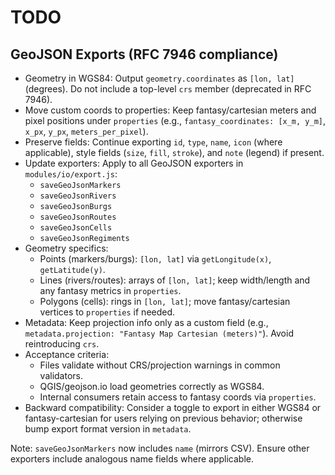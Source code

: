 # TODO

## GeoJSON Exports (RFC 7946 compliance)

- Geometry in WGS84: Output `geometry.coordinates` as `[lon, lat]` (degrees). Do not include a top-level `crs` member (deprecated in RFC 7946).
- Move custom coords to properties: Keep fantasy/cartesian meters and pixel positions under `properties` (e.g., `fantasy_coordinates: [x_m, y_m]`, `x_px`, `y_px`, `meters_per_pixel`).
- Preserve fields: Continue exporting `id`, `type`, `name`, `icon` (where applicable), style fields (`size`, `fill`, `stroke`), and `note` (legend) if present.
- Update exporters: Apply to all GeoJSON exporters in `modules/io/export.js`:
  - `saveGeoJsonMarkers`
  - `saveGeoJsonRivers`
  - `saveGeoJsonBurgs`
  - `saveGeoJsonRoutes`
  - `saveGeoJsonCells`
  - `saveGeoJsonRegiments`
- Geometry specifics:
  - Points (markers/burgs): `[lon, lat]` via `getLongitude(x)`, `getLatitude(y)`.
  - Lines (rivers/routes): arrays of `[lon, lat]`; keep width/length and any fantasy metrics in `properties`.
  - Polygons (cells): rings in `[lon, lat]`; move fantasy/cartesian vertices to `properties` if needed.
- Metadata: Keep projection info only as a custom field (e.g., `metadata.projection: "Fantasy Map Cartesian (meters)"`). Avoid reintroducing `crs`.
- Acceptance criteria:
  - Files validate without CRS/projection warnings in common validators.
  - QGIS/geojson.io load geometries correctly as WGS84.
  - Internal consumers retain access to fantasy coords via `properties`.
- Backward compatibility: Consider a toggle to export in either WGS84 or fantasy-cartesian for users relying on previous behavior; otherwise bump export format version in `metadata`.

Note: `saveGeoJsonMarkers` now includes `name` (mirrors CSV). Ensure other exporters include analogous name fields where applicable.

